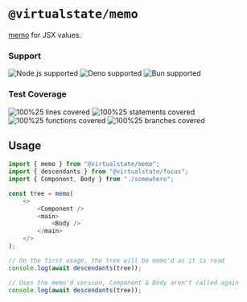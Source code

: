 # `@virtualstate/memo`

[memo](https://github.com/tc39/proposal-function-memo) for JSX values. 

[//]: # (badges)

### Support

 ![Node.js supported](https://img.shields.io/badge/node-%3E%3D16.0.0-blue) ![Deno supported](https://img.shields.io/badge/deno-%3E%3D1.17.0-blue) ![Bun supported](https://img.shields.io/badge/bun-%3E%3D0.1.8-blue) 

### Test Coverage

 ![100%25 lines covered](https://img.shields.io/badge/lines-100%25-brightgreen) ![100%25 statements covered](https://img.shields.io/badge/statements-100%25-brightgreen) ![100%25 functions covered](https://img.shields.io/badge/functions-100%25-brightgreen) ![100%25 branches covered](https://img.shields.io/badge/branches-100%25-brightgreen)

[//]: # (badges)

## Usage 

```typescript jsx
import { memo } from "@virtualstate/memo";
import { descendants } from "@virtualstate/focus";
import { Component, Body } from "./somewhere";

const tree = memo(
    <>
        <Component />
        <main>
            <Body />
        </main>
    </>
);

// On the first usage, the tree will be memo'd as it is read
console.log(await descendants(tree));

// Uses the memo'd version, Component & Body aren't called again
console.log(await descendants(tree));
```